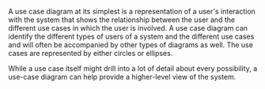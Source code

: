A use case diagram at its simplest is a representation of a user's interaction with the system that shows the relationship between the user and the different use cases in which the user is involved. A use case diagram can identify the different types of users of a system and the different use cases and will often be accompanied by other types of diagrams as well. The use cases are represented by either circles or ellipses.

While a use case itself might drill into a lot of detail about every possibility, a use-case diagram can help provide a higher-level view of the system.
